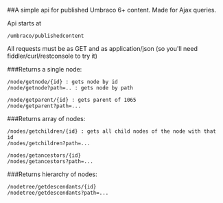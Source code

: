 ﻿##A simple api for published Umbraco 6+ content. Made for Ajax queries.

Api starts at 

	/umbraco/publishedcontent

All requests must be as GET and as application/json (so you'll need fiddler/curl/restconsole to try it)

###Returns a single node:

	/node/getnode/{id} : gets node by id
	/node/getnode?path=.. : gets node by path

	/node/getparent/{id} : gets parent of 1065
	/node/getparent?path=...

###Returns array of nodes:

	/nodes/getchildren/{id} : gets all child nodes of the node with that id 
	/nodes/getchildren?path=...

	/nodes/getancestors/{id}
	/nodes/getancestors?path=...


###Returns hierarchy of nodes:

	/nodetree/getdescendants/{id}
	/nodetree/getdescendants?path=...
